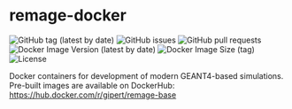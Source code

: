 # remage-docker

![GitHub tag (latest by date)](https://img.shields.io/github/v/tag/gipert/remage-docker?logo=git)
![GitHub issues](https://img.shields.io/github/issues/gipert/remage-docker?logo=github)
![GitHub pull requests](https://img.shields.io/github/issues-pr/gipert/remage-docker?logo=github)
![Docker Image Version (latest by date)](https://img.shields.io/docker/v/gipert/remage?logo=docker)
![Docker Image Size (tag)](https://img.shields.io/docker/image-size/gipert/remage/latest?logo=docker)
![License](https://img.shields.io/github/license/gipert/remage-docker)

Docker containers for development of modern GEANT4-based simulations.
Pre-built images are available on DockerHub:
https://hub.docker.com/r/gipert/remage-base
